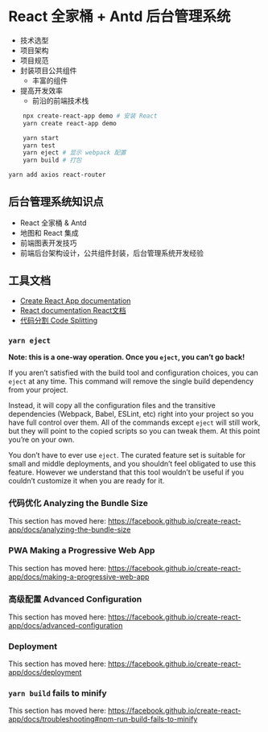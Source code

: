 # React 全家桶 + Antd 后台管理系统

* 技术选型
* 项目架构
* 项目规范
* 封装项目公共组件
	* 丰富的组件
* 提高开发效率
	* 前沿的前端技术栈
	

```bash
    npx create-react-app demo # 安装 React
    yarn create react-app demo

	yarn start
	yarn test
    yarn eject # 显示 webpack 配置
	yarn build # 打包

yarn add axios react-router

```


## 后台管理系统知识点
* React 全家桶 & Antd
* 地图和 React 集成
* 前端图表开发技巧
* 前端后台架构设计，公共组件封装，后台管理系统开发经验


## 工具文档
* [Create React App documentation](https://facebook.github.io/create-react-app/docs/getting-started)
* [React documentation React文档](https://reactjs.org/)
* [代码分割 Code Splitting](https://facebook.github.io/create-react-app/docs/code-splitting)


### `yarn eject`

**Note: this is a one-way operation. Once you `eject`, you can’t go back!**

If you aren’t satisfied with the build tool and configuration choices, you can `eject` at any time. This command will remove the single build dependency from your project.

Instead, it will copy all the configuration files and the transitive dependencies (Webpack, Babel, ESLint, etc) right into your project so you have full control over them. All of the commands except `eject` will still work, but they will point to the copied scripts so you can tweak them. At this point you’re on your own.

You don’t have to ever use `eject`. The curated feature set is suitable for small and middle deployments, and you shouldn’t feel obligated to use this feature. However we understand that this tool wouldn’t be useful if you couldn’t customize it when you are ready for it.


### 代码优化 Analyzing the Bundle Size

This section has moved here: https://facebook.github.io/create-react-app/docs/analyzing-the-bundle-size

### PWA Making a Progressive Web App

This section has moved here: https://facebook.github.io/create-react-app/docs/making-a-progressive-web-app

### 高级配置 Advanced Configuration

This section has moved here: https://facebook.github.io/create-react-app/docs/advanced-configuration

### Deployment

This section has moved here: https://facebook.github.io/create-react-app/docs/deployment

### `yarn build` fails to minify

This section has moved here: https://facebook.github.io/create-react-app/docs/troubleshooting#npm-run-build-fails-to-minify
